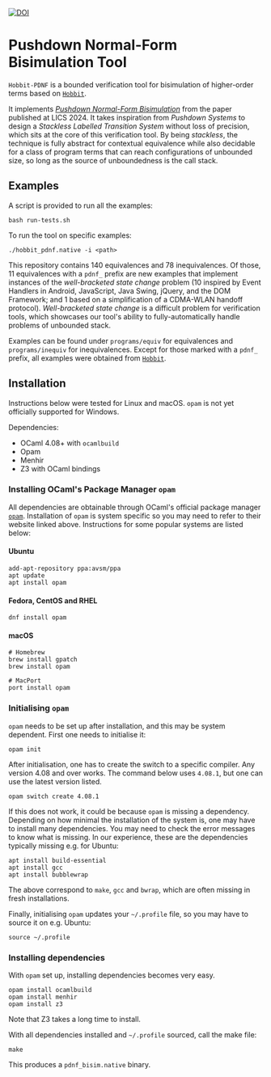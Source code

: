 [![DOI](https://zenodo.org/badge/DOI/10.5281/zenodo.11128050.svg)](https://doi.org/10.5281/zenodo.11128050)

# Pushdown Normal-Form Bisimulation Tool

`Hobbit-PDNF` is a bounded verification tool for bisimulation of higher-order terms based on [`Hobbit`](https://github.com/LaifsV1/Hobbit). 

It implements [*Pushdown Normal-Form Bisimulation*](https://arxiv.org/pdf/2311.01325) from the paper published at LICS 2024. It takes inspiration from *Pushdown Systems* to design a *Stackless Labelled Transition System* without loss of precision, which sits at the core of this verification tool. By being *stackless*, the technique is fully abstract for contextual equivalence while also decidable for a class of program terms that can reach configurations of unbounded size, so long as the source of unboundedness is the call stack.

## Examples
A script is provided to run all the examples:
```
bash run-tests.sh
```
To run the tool on specific examples:
```
./hobbit_pdnf.native -i <path>
```
This repository contains 140 equivalences and 78 inequivalences. Of those, 11 equivalences with a `pdnf_` prefix are new examples that implement instances of the *well-bracketed state change* problem (10 inspired by Event Handlers in Android, JavaScript, Java Swing, jQuery, and the DOM Framework; and 1 based on a simplification of a CDMA-WLAN handoff protocol). *Well-bracketed state change* is a difficult problem for verification tools, which showcases our tool's ability to fully-automatically handle problems of unbounded stack.

Examples can be found under `programs/equiv` for equivalences and `programs/inequiv` for inequivalences. Except for those marked with a `pdnf_` prefix, all examples were obtained from [`Hobbit`](https://doi.org/10.1007/978-3-030-99527-0_10).


## Installation

Instructions below were tested for Linux and macOS. `opam` is not yet officially supported for Windows.

Dependencies:
- OCaml 4.08+ with `ocamlbuild`
- Opam
- Menhir
- Z3 with OCaml bindings

### Installing OCaml's Package Manager `opam`

All dependencies are obtainable through OCaml's official package manager [`opam`](http://opam.ocaml.org/doc/Install.html). Installation of `opam` is system specific so you may need to refer to their website linked above. Instructions for some popular systems are listed below:
#### Ubuntu
```
add-apt-repository ppa:avsm/ppa
apt update
apt install opam
```
#### Fedora, CentOS and RHEL
```
dnf install opam
```
#### macOS
```
# Homebrew
brew install gpatch
brew install opam

# MacPort
port install opam
```

### Initialising `opam`

`opam` needs to be set up after installation, and this may be system dependent. First one needs to initialise it:
```
opam init
```
After initialisation, one has to create the switch to a specific compiler. Any version 4.08 and over works. The command below uses `4.08.1`, but one can use the latest version listed.
```
opam switch create 4.08.1
```
If this does not work, it could be because `opam` is missing a dependency. Depending on how minimal the installation of the system is, one may have to install many dependencies. You may need to check the error messages to know what is missing. In our experience, these are the dependencies typically missing e.g. for Ubuntu:
```
apt install build-essential
apt install gcc
apt install bubblewrap
```
The above correspond to `make`, `gcc` and `bwrap`, which are often missing in fresh installations.

Finally, initialising `opam` updates your `~/.profile` file, so you may have to source it on e.g. Ubuntu:
```
source ~/.profile
```

### Installing dependencies

With `opam` set up, installing dependencies becomes very easy.
```
opam install ocamlbuild
opam install menhir
opam install z3
```
Note that Z3 takes a long time to install.

With all dependencies installed and `~/.profile` sourced, call the make file:
```
make
```
This produces a `pdnf_bisim.native` binary.
